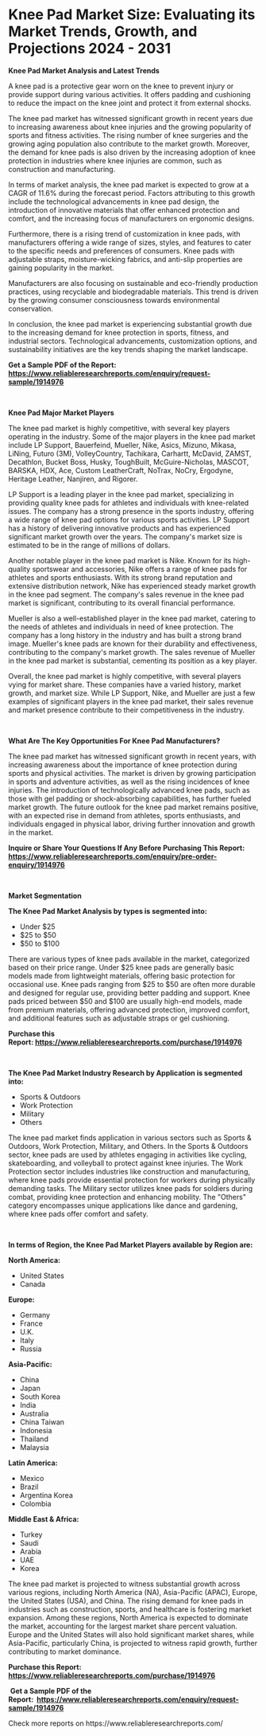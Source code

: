 <p><h1>Knee Pad Market Size: Evaluating its Market Trends, Growth, and Projections 2024 - 2031</h1></p><p><strong>Knee Pad Market Analysis and Latest Trends</strong></p>
<p><p>A knee pad is a protective gear worn on the knee to prevent injury or provide support during various activities. It offers padding and cushioning to reduce the impact on the knee joint and protect it from external shocks.</p><p>The knee pad market has witnessed significant growth in recent years due to increasing awareness about knee injuries and the growing popularity of sports and fitness activities. The rising number of knee surgeries and the growing aging population also contribute to the market growth. Moreover, the demand for knee pads is also driven by the increasing adoption of knee protection in industries where knee injuries are common, such as construction and manufacturing.</p><p>In terms of market analysis, the knee pad market is expected to grow at a CAGR of 11.6% during the forecast period. Factors attributing to this growth include the technological advancements in knee pad design, the introduction of innovative materials that offer enhanced protection and comfort, and the increasing focus of manufacturers on ergonomic designs.</p><p>Furthermore, there is a rising trend of customization in knee pads, with manufacturers offering a wide range of sizes, styles, and features to cater to the specific needs and preferences of consumers. Knee pads with adjustable straps, moisture-wicking fabrics, and anti-slip properties are gaining popularity in the market.</p><p>Manufacturers are also focusing on sustainable and eco-friendly production practices, using recyclable and biodegradable materials. This trend is driven by the growing consumer consciousness towards environmental conservation.</p><p>In conclusion, the knee pad market is experiencing substantial growth due to the increasing demand for knee protection in sports, fitness, and industrial sectors. Technological advancements, customization options, and sustainability initiatives are the key trends shaping the market landscape.</p></p>
<p><strong>Get a Sample PDF of the Report:&nbsp; <a href="https://www.reliableresearchreports.com/enquiry/request-sample/1914976">https://www.reliableresearchreports.com/enquiry/request-sample/1914976</a></strong></p>
<p>&nbsp;</p>
<p><strong>Knee Pad Major Market Players</strong></p>
<p><p>The knee pad market is highly competitive, with several key players operating in the industry. Some of the major players in the knee pad market include LP Support, Bauerfeind, Mueller, Nike, Asics, Mizuno, Mikasa, LiNing, Futuro (3M), VolleyCountry, Tachikara, Carhartt, McDavid, ZAMST, Decathlon, Bucket Boss, Husky, ToughBuilt, McGuire-Nicholas, MASCOT, BARSKA, HDX, Ace, Custom LeatherCraft, NoTrax, NoCry, Ergodyne, Heritage Leather, Nanjiren, and Rigorer.</p><p>LP Support is a leading player in the knee pad market, specializing in providing quality knee pads for athletes and individuals with knee-related issues. The company has a strong presence in the sports industry, offering a wide range of knee pad options for various sports activities. LP Support has a history of delivering innovative products and has experienced significant market growth over the years. The company's market size is estimated to be in the range of millions of dollars.</p><p>Another notable player in the knee pad market is Nike. Known for its high-quality sportswear and accessories, Nike offers a range of knee pads for athletes and sports enthusiasts. With its strong brand reputation and extensive distribution network, Nike has experienced steady market growth in the knee pad segment. The company's sales revenue in the knee pad market is significant, contributing to its overall financial performance.</p><p>Mueller is also a well-established player in the knee pad market, catering to the needs of athletes and individuals in need of knee protection. The company has a long history in the industry and has built a strong brand image. Mueller's knee pads are known for their durability and effectiveness, contributing to the company's market growth. The sales revenue of Mueller in the knee pad market is substantial, cementing its position as a key player.</p><p>Overall, the knee pad market is highly competitive, with several players vying for market share. These companies have a varied history, market growth, and market size. While LP Support, Nike, and Mueller are just a few examples of significant players in the knee pad market, their sales revenue and market presence contribute to their competitiveness in the industry.</p></p>
<p>&nbsp;</p>
<p><strong>What Are The Key Opportunities For Knee Pad Manufacturers?</strong></p>
<p><p>The knee pad market has witnessed significant growth in recent years, with increasing awareness about the importance of knee protection during sports and physical activities. The market is driven by growing participation in sports and adventure activities, as well as the rising incidences of knee injuries. The introduction of technologically advanced knee pads, such as those with gel padding or shock-absorbing capabilities, has further fueled market growth. The future outlook for the knee pad market remains positive, with an expected rise in demand from athletes, sports enthusiasts, and individuals engaged in physical labor, driving further innovation and growth in the market.</p></p>
<p><strong>Inquire or Share Your Questions If Any Before Purchasing This Report: <a href="https://www.reliableresearchreports.com/enquiry/pre-order-enquiry/1914976">https://www.reliableresearchreports.com/enquiry/pre-order-enquiry/1914976</a></strong></p>
<p>&nbsp;</p>
<p><strong>Market Segmentation</strong></p>
<p><strong>The Knee Pad Market Analysis by types is segmented into:</strong></p>
<p><ul><li>Under $25</li><li>$25 to $50</li><li>$50 to $100</li></ul></p>
<p><p>There are various types of knee pads available in the market, categorized based on their price range. Under $25 knee pads are generally basic models made from lightweight materials, offering basic protection for occasional use. Knee pads ranging from $25 to $50 are often more durable and designed for regular use, providing better padding and support. Knee pads priced between $50 and $100 are usually high-end models, made from premium materials, offering advanced protection, improved comfort, and additional features such as adjustable straps or gel cushioning.</p></p>
<p><strong>Purchase this Report:&nbsp;<a href="https://www.reliableresearchreports.com/purchase/1914976">https://www.reliableresearchreports.com/purchase/1914976</a></strong></p>
<p>&nbsp;</p>
<p><strong>The Knee Pad Market Industry Research by Application is segmented into:</strong></p>
<p><ul><li>Sports & Outdoors</li><li>Work Protection</li><li>Military</li><li>Others</li></ul></p>
<p><p>The knee pad market finds application in various sectors such as Sports & Outdoors, Work Protection, Military, and Others. In the Sports & Outdoors sector, knee pads are used by athletes engaging in activities like cycling, skateboarding, and volleyball to protect against knee injuries. The Work Protection sector includes industries like construction and manufacturing, where knee pads provide essential protection for workers during physically demanding tasks. The Military sector utilizes knee pads for soldiers during combat, providing knee protection and enhancing mobility. The "Others" category encompasses unique applications like dance and gardening, where knee pads offer comfort and safety.</p></p>
<p>&nbsp;</p>
<p><strong>In terms of Region, the Knee Pad Market Players available by Region are:</strong></p>
<p>
    <p> <strong> North America: </strong>
        <ul>
            <li>United States</li>
            <li>Canada</li>
        </ul>
        </p> 
    <p> <strong> Europe: </strong>
        <ul>
            <li>Germany</li>
            <li>France</li>
            <li>U.K.</li>
            <li>Italy</li>
            <li>Russia</li>
        </ul>
        </p> 
    <p> <strong> Asia-Pacific: </strong>
        <ul>
            <li>China</li>
            <li>Japan</li>
            <li>South Korea</li>
            <li>India</li>
            <li>Australia</li>
            <li>China Taiwan</li>
            <li>Indonesia</li>
            <li>Thailand</li>
            <li>Malaysia</li>
        </ul>
        </p> 
    <p> <strong> Latin America: </strong>
        <ul>
            <li>Mexico</li>
            <li>Brazil</li>
            <li>Argentina Korea</li>
            <li>Colombia</li>
        </ul>
        </p> 
    <p> <strong> Middle East & Africa: </strong>
        <ul>
            <li>Turkey</li>
            <li>Saudi</li>
            <li>Arabia</li>
            <li>UAE</li>
            <li>Korea</li>
        </ul>
    </p>
    </p>
<p><p>The knee pad market is projected to witness substantial growth across various regions, including North America (NA), Asia-Pacific (APAC), Europe, the United States (USA), and China. The rising demand for knee pads in industries such as construction, sports, and healthcare is fostering market expansion. Among these regions, North America is expected to dominate the market, accounting for the largest market share percent valuation. Europe and the United States will also hold significant market shares, while Asia-Pacific, particularly China, is projected to witness rapid growth, further contributing to market dominance.</p></p>
<p><strong>Purchase this Report: <a href="https://www.reliableresearchreports.com/purchase/1914976">https://www.reliableresearchreports.com/purchase/1914976</a></strong></p>
<p>&nbsp;<strong>Get a Sample PDF of the Report:&nbsp;&nbsp;<a href="https://www.reliableresearchreports.com/enquiry/request-sample/1914976">https://www.reliableresearchreports.com/enquiry/request-sample/1914976</a></strong></p>
<p><strong></strong></p>
<p>Check more reports on https://www.reliableresearchreports.com/</p>